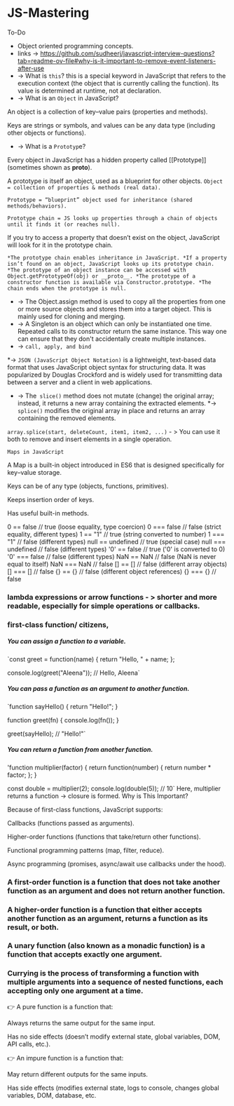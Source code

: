 # JS-Mastering
To-Do 
* Object oriented programming concepts.
* links -> https://github.com/sudheerj/javascript-interview-questions?tab=readme-ov-file#why-is-it-important-to-remove-event-listeners-after-use 
* -> What is `this`?
this is a special keyword in JavaScript that refers to the execution context (the object that is currently calling the function).
Its value is determined at runtime, not at declaration.
* -> What is an `Object` in JavaScript?

An object is a collection of key–value pairs (properties and methods).

Keys are strings or symbols, and values can be any data type (including other objects or functions).
* ->  What is a `Prototyp`e?

Every object in JavaScript has a hidden property called [[Prototype]] (sometimes shown as __proto__).

A prototype is itself an object, used as a blueprint for other objects.
`Object = collection of properties & methods (real data).`

`Prototype = “blueprint” object used for inheritance (shared methods/behaviors).`

`Prototype chain = JS looks up properties through a chain of objects until it finds it (or reaches null).`

If you try to access a property that doesn’t exist on the object, JavaScript will look for it in the prototype chain.

`*The prototype chain enables inheritance in JavaScript.
*If a property isn’t found on an object, JavaScript looks up its prototype chain.
*The prototype of an object instance can be accessed with Object.getPrototypeOf(obj) or __proto__.
*The prototype of a constructor function is available via Constructor.prototype.
*The chain ends when the prototype is null.`


* -> The Object.assign method is used to copy all the properties from one or more source objects and stores them into a target object. This is mainly used for cloning and merging.
* -> A Singleton is an object which can only be instantiated one time. Repeated calls to its constructor return the same instance. This way one can ensure that they don't accidentally create multiple instances.
* -> `call, apply, and bind`

*-> `JSON (JavaScript Object Notation)` is a lightweight, text-based data format that uses JavaScript object syntax for structuring data. It was popularized by Douglas Crockford and is widely used for transmitting data between a server and a client in web applications.
* -> The` slice()` method does not mutate (change) the original array; instead, it returns a new array containing the extracted elements.
*->  `splice()` modifies the original array in place and returns an array containing the removed elements.

`array.splice(start, deleteCount, item1, item2, ...)` - > You can use it both to remove and insert elements in a single operation.

`Maps in JavaScript`

A Map is a built-in object introduced in ES6 that is designed specifically for key–value storage.

Keys can be of any type (objects, functions, primitives).

Keeps insertion order of keys.

Has useful built-in methods.

0 == false            // true      (loose equality, type coercion)
0 === false           // false     (strict equality, different types)
1 == "1"              // true      (string converted to number)
1 === "1"             // false     (different types)
null == undefined     // true      (special case)
null === undefined    // false     (different types)
'0' == false          // true      ('0' is converted to 0)
'0' === false         // false     (different types)
NaN == NaN            // false     (NaN is never equal to itself)
NaN === NaN           // false
[] == []              // false     (different array objects)
[] === []             // false
{} == {}              // false     (different object references)
{} === {}             // false

###  lambda expressions or arrow functions - >  shorter and more readable, especially for simple operations or callbacks.

### first-class function/ citizens, 
##### You can assign a function to a variable.
`const greet = function(name) {
  return "Hello, " + name;
};

console.log(greet("Aleena")); // Hello, Aleena`
##### You can pass a function as an argument to another function.
`function sayHello() {
  return "Hello!";
}

function greet(fn) {
  console.log(fn()); 
}

greet(sayHello);  // "Hello!"`
##### You can return a function from another function.
'function multiplier(factor) {
  return function(number) {
    return number * factor;
  };
}

const double = multiplier(2);
console.log(double(5)); // 10`
Here, multiplier returns a function → closure is formed.
Why is This Important?

Because of first-class functions, JavaScript supports:

Callbacks (functions passed as arguments).

Higher-order functions (functions that take/return other functions).

Functional programming patterns (map, filter, reduce).

Async programming (promises, async/await use callbacks under the hood).
### A first-order function is a function that does not take another function as an argument and does not return another function.
### A higher-order function is a function that either accepts another function as an argument, returns a function as its result, or both.
### A unary function (also known as a monadic function) is a function that accepts exactly one argument. 
### Currying is the process of transforming a function with multiple arguments into a sequence of nested functions, each accepting only one argument at a time.

👉 A pure function is a function that:

Always returns the same output for the same input.

Has no side effects (doesn’t modify external state, global variables, DOM, API calls, etc.).

👉 An impure function is a function that:

May return different outputs for the same inputs.

Has side effects (modifies external state, logs to console, changes global variables, DOM, database, etc.
